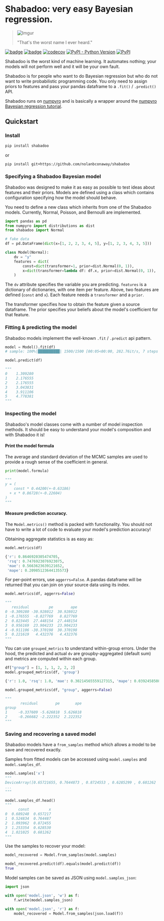# Shabadoo: very easy Bayesian regression.

>![Imgur](https://i.imgur.com/yScWnEt.jpg)
>
> "That's the worst name I ever heard."

[![badge](https://github.com/nolanbconaway/shabadoo/workflows/Lint%20and%20Test/badge.svg)](https://github.com/nolanbconaway/shabadoo/actions?query=workflow%3A%22Lint+and+Test%22)
[![badge](https://github.com/nolanbconaway/shabadoo/workflows/Scheduled%20Testing/badge.svg)](https://github.com/nolanbconaway/shabadoo/actions?query=workflow%3A%22Scheduled+Testing%22)
[![codecov](https://codecov.io/gh/nolanbconaway/shabadoo/branch/master/graph/badge.svg?token=gIubsLSSHH)](https://codecov.io/gh/nolanbconaway/shabadoo)
[![PyPI - Python Version](https://img.shields.io/pypi/pyversions/shabadoo)](https://pypi.org/project/shabadoo/)
[![PyPI](https://img.shields.io/pypi/v/shabadoo)](https://pypi.org/project/shabadoo/)

Shabadoo is the worst kind of machine learning. It automates nothing; your models will not perform well and it will be your own fault. 

Shabadoo is for people who want to do Bayesian regression but who do not want to write probabilistic programming code. You only need to assign priors to features and pass your pandas dataframe to a `.fit()` / `.predict()` API.

Shabadoo runs on [numpyro](http://num.pyro.ai/) and is basically a wrapper around the [numpyro Bayesian regression tutorial](https://pyro.ai/numpyro/bayesian_regression.html).

## Quickstart

### Install

```sh
pip install shabadoo
```

or

```sh
pip install git+https://github.com/nolanbconaway/shabadoo
```

### Specifying a Shabadoo Bayesian model

Shabadoo was designed to make it as easy as possible to test ideas about features and their priors. Models are defined using a class which contains configuration specifying how the model should behave.

You need to define a new class which inherits from one of the Shabadoo models. Currently, Normal, Poisson, and Bernoulli are implemented.

```python
import pandas as pd
from numpyro import distributions as dist
from shabadoo import Normal

# fake data
df = pd.DataFrame(dict(x=[1, 2, 2, 3, 4, 5], y=[1, 2, 3, 4, 3, 5]))

class Model(Normal):
    dv = "y"
    features = dict(
        const=dict(transformer=1, prior=dist.Normal(0, 1)),
        x=dict(transformer=lambda df: df.x, prior=dist.Normal(0, 1)),
    )

```

The `dv` attribute specifies the variable you are predicting. `features` is a dictionary of dictionaries, with one item per feature. Above, two features are defined (`const` and `x`). Each feature needs a `transformer` and a `prior`. 

The transformer specifies how to obtain the feature given a source dataframe. The prior specifies your beliefs about the model's coefficient for that feature.

### Fitting & predicting the model

Shabadoo models implement the well-known `.fit` / `.predict` api pattern.

```python
model = Model().fit(df)
# sample: 100%|██████████| 1500/1500 [00:05<00:00, 282.76it/s, 7 steps of size 4.17e-01. acc. prob=0.88]

model.predict(df)

"""
0    1.309280
1    2.176555
2    2.176555
3    3.043831
4    3.911106
5    4.778381
"""
```

### Inspecting the model

Shabadoo's model classes come with a number of model inspection methods. It should be easy to understand your model's composition and with Shabadoo it is!

#### Print the model formula

The average and standard deviation of the MCMC samples are used to provide a rough sense of the coefficient in general.

```python
print(model.formula)

"""
y = (
    const * 0.44200(+-0.63186)
  + x * 0.86728(+-0.22604)
)
"""
```

#### Measure prediction accuracy.

The `Model.metrics()` method is packed with functionality. You should not have to write a lot of code to evaluate your model's prediction accuracy!

Obtaining aggregate statistics is as easy as:

```python
model.metrics(df)

{'r': 0.8646920305474705,
 'rsq': 0.7476923076923075,
 'mae': 0.5663623639121652,
 'mape': 0.20985123644135573}
```

For per-point errors, use `aggerrs=False`. A pandas dataframe will be returned that you can join on your source data using its index.

```python
model.metrics(df, aggerrs=False)

"""
   residual         pe        ape
0 -0.309280 -30.928012  30.928012
1 -0.176555  -8.827769   8.827769
2  0.823445  27.448154  27.448154
3  0.956169  23.904233  23.904233
4 -0.911106 -30.370198  30.370198
5  0.221619   4.432376   4.432376
"""
```

You can use `grouped_metrics` to understand within-group errors. Under the hood, the predicted and actual `dv` are groupby-aggregated (default sum) and metrics are computed within each group.

```python
df["group"] = [1, 1, 1, 2, 2, 2]
model.grouped_metrics(df, 'group')

{'r': 1.0, 'rsq': 1.0, 'mae': 0.30214565559127315, 'mape': 0.03924585080786096}
```

```python
model.grouped_metrics(df, "group", aggerrs=False)

"""
       residual        pe       ape
group                              
1     -0.337609 -5.626818  5.626818
2     -0.266682 -2.222352  2.222352
"""
```

### Saving and recovering a saved model

Shabadoo models have a `from_samples` method which allows a model to be save and recovered exactly. 

Samples from fitted models can be accessed using `model.samples` and `model.samples_df`.


```python
model.samples['x']
"""
DeviceArray([0.65721655, 0.7644873 , 0.8724553 , 0.6285299 , 0.681262  ,
...
"""

model.samples_df.head()
"""
      const         x
0  0.689248  0.657217
1  0.524834  0.764487
2  1.093962  0.872455
3  1.253354  0.628530
4  1.021025  0.681262
"""
```

Use the samples to recover your model:

```python
model_recovered = Model.from_samples(model.samples)

model_recovered.predict(df).equals(model.predict(df))
True
```

Model samples can be saved as JSON using `model.samples_json`:

```python
import json

with open('model.json', 'w') as f:
    f.write(model.samples_json)

with open('model.json', 'r') as f:
    model_recovered = Model.from_samples(json.load(f))
```
